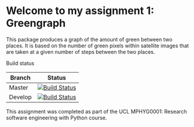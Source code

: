 # Welcome to my assignment 1: Greengraph

This package produces a graph of the amount of green between two places. It is based on the number of green pixels within satellite images that are taken at a given number of steps between the two places.

Build status

| Branch | Status |
| ------ | ------ |
| Master |[![Build Status](https://travis-ci.org/RiannaK/Coursework1.svg?branch=master)](https://travis-ci.org/RiannaK/Coursework1)|
| Develop |[![Build Status](https://travis-ci.org/RiannaK/Coursework1.svg?branch=develop)](https://travis-ci.org/RiannaK/Coursework1)|

This assignment was completed as part of the UCL MPHYG0001: Research software engineering with Python course.
